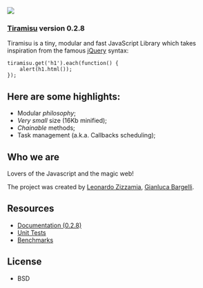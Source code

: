 
<img src="http://www.tiramisujs.com/static/tiramisu_logo.png"/>

### [Tiramisu][0] version 0.2.8 ###

Tiramisu is a tiny, modular and fast JavaScript Library 
which takes inspiration from the famous [jQuery][1] syntax:

    tiramisu.get('h1').each(function() {
        alert(h1.html());
    });

## Here are some highlights:

*  Modular *philosophy*;
*  *Very small* size (16Kb minified);
*  *Chainable* methods;
*  Task management (a.k.a. Callbacks scheduling);

## Who we are

Lovers of the Javascript and the magic web!

The project was created by [Leonardo Zizzamia](http://zizzamia.com/), [Gianluca Bargelli](http://proudlygeek.appspot.com/).

## Resources

*  [Documentation (0.2.8)][2]
*  [Unit Tests][3]
*  [Benchmarks][4]

[0]: http://www.tiramisujs.com
[1]: http://jquery.com/
[2]: http://www.tiramisujs.com/docs
[3]: http://www.tiramisujs.com/test
[4]: http://tiramisu-proudlygeek.dotcloud.com/

## License

* BSD
